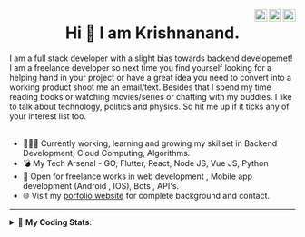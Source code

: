 <a href="https://twitter.com/krishnaincrypto" target="_blank" rel="nofollow"><img align="right" alt="Pratik's Twitter" width="22px" src="https://cdn.jsdelivr.net/npm/simple-icons@v3/icons/twitter.svg" /></a><a href="https://www.linkedin.com/in/incrypt0" target="_blank" rel="nofollow"><img align="right" alt="Pratik's Linkdein" width="22px" src="https://cdn.jsdelivr.net/npm/simple-icons@v3/icons/linkedin.svg" /></a><a href="https://www.instagram.com/incrypt0" target="_blank" rel="nofollow"><img align="right" alt="Pratik's Insta" width="22px" src="https://cdn.jsdelivr.net/npm/simple-icons@v3/icons/instagram.svg" /></a>

<center><h1> Hi 👋 I am Krishnanand. </h1></center>
 I am a full stack developer with a slight bias towards backend developemet! I am a freelance developer so next time you find yourself looking for a helping hand in your project or have a great idea you need to convert into a working product shoot me an email/text. Besides that I spend my time reading books or watching movies/series or chatting with my buddies. I like to talk about technology, politics and physics. So hit me up if it ticks any of your interest list too.
 <br /> 
 <br /> 

 
- 👨🏽‍💻 Currently working, learning and growing my skillset in Backend Development, Cloud Computing, Algorithms.
- 💣 My Tech Arsenal - GO, Flutter, React, Node JS, Vue JS, Python
- 🤝 Open for freelance works in web development , Mobile app development (Android , IOS), Bots , API's.
- 🌐 Visit my [porfolio website](https://incrypt0.github.io/) for complete background and contact.


---


<details> 
 <summary>🤖 <b>My Coding Stats</b>: </summary>
<br>

<!--START_SECTION:waka-->
**I'm an Early 🐤** 

```text
🌞 Morning    107 commits    █████░░░░░░░░░░░░░░░░░░░░   19.96% 
🌆 Daytime    207 commits    █████████░░░░░░░░░░░░░░░░   38.62% 
🌃 Evening    210 commits    █████████░░░░░░░░░░░░░░░░   39.18% 
🌙 Night      12 commits     ░░░░░░░░░░░░░░░░░░░░░░░░░   2.24%

```
📅 **I'm Most Productive on Wednesday** 

```text
Monday       67 commits     ███░░░░░░░░░░░░░░░░░░░░░░   12.5% 
Tuesday      63 commits     ███░░░░░░░░░░░░░░░░░░░░░░   11.75% 
Wednesday    96 commits     ████░░░░░░░░░░░░░░░░░░░░░   17.91% 
Thursday     72 commits     ███░░░░░░░░░░░░░░░░░░░░░░   13.43% 
Friday       91 commits     ████░░░░░░░░░░░░░░░░░░░░░   16.98% 
Saturday     71 commits     ███░░░░░░░░░░░░░░░░░░░░░░   13.25% 
Sunday       76 commits     ███░░░░░░░░░░░░░░░░░░░░░░   14.18%

```


📊 **This Week I Spent My Time On** 

```text
💬 Programming Languages: 
Dart                     15 hrs 8 mins       █████████████████░░░░░░░░   69.28% 
EJS                      3 hrs 2 mins        ███░░░░░░░░░░░░░░░░░░░░░░   13.88% 
JavaScript               1 hr 38 mins        █░░░░░░░░░░░░░░░░░░░░░░░░   7.48% 
JSON                     33 mins             ░░░░░░░░░░░░░░░░░░░░░░░░░   2.52% 
HTML                     23 mins             ░░░░░░░░░░░░░░░░░░░░░░░░░   1.79%

💻 Operating System: 
Linux                    21 hrs 51 mins      █████████████████████████   100.0%

```

**I Mostly Code in Dart** 

```text
Dart                     18 repos            ████████░░░░░░░░░░░░░░░░░   34.62% 
JavaScript               9 repos             ████░░░░░░░░░░░░░░░░░░░░░   17.31% 
Go                       7 repos             ███░░░░░░░░░░░░░░░░░░░░░░   13.46% 
HTML                     6 repos             ███░░░░░░░░░░░░░░░░░░░░░░   11.54% 
Vue                      5 repos             ██░░░░░░░░░░░░░░░░░░░░░░░   9.62%

```



<!--END_SECTION:waka-->

</details>


